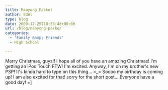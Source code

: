```yaml
---
title: Maayong Pasko!
author: Edel
type: blog
date: 2009-12-25T18:53:48+00:00
url: /blog/maayong-pasko/
categories:
  - 'Family &amp; Friends'
  - High School

---
```

Merry Christmas, guys!! I hope all of you have an amazing Christmas! I'm getting an iPod Touch FTW! I'm excited. Anyway, I'm on my brother's new PSP! It's kinda hard to type on this thing... >_< Soooo my birthday is coming up! I am also excited for that! sorry for the short post... Everyone have a good day! =] 


